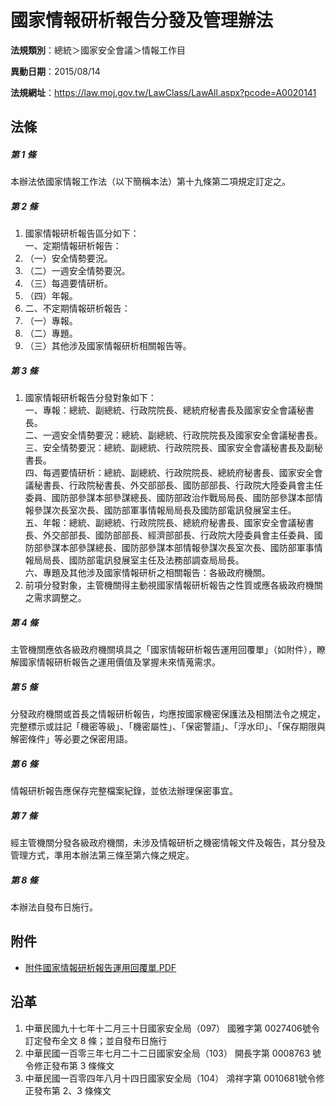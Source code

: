 # 國家情報研析報告分發及管理辦法




**法規類別**：總統＞國家安全會議＞情報工作目

**異動日期**：2015/08/14  

**法規網址**：https://law.moj.gov.tw/LawClass/LawAll.aspx?pcode=A0020141



## 法條
##### 第 1 條
本辦法依國家情報工作法（以下簡稱本法）第十九條第二項規定訂定之。

##### 第 2 條
1. 國家情報研析報告區分如下：  
一、定期情報研析報告：
1. （一）安全情勢要況。
1. （二）一週安全情勢要況。
1. （三）每週要情研析。
1. （四）年報。
1. 二、不定期情報研析報告：
1. （一）專報。
1. （二）專題。
1. （三）其他涉及國家情報研析相關報告等。

##### 第 3 條
1. 國家情報研析報告分發對象如下：  
一、專報：總統、副總統、行政院院長、總統府秘書長及國家安全會議秘書長。  
二、一週安全情勢要況：總統、副總統、行政院院長及國家安全會議秘書長。  
三、安全情勢要況：總統、副總統、行政院院長、國家安全會議秘書長及副秘書長。  
四、每週要情研析：總統、副總統、行政院院長、總統府秘書長、國家安全會議秘書長、行政院秘書長、外交部部長、國防部部長、行政院大陸委員會主任委員、國防部參謀本部參謀總長、國防部政治作戰局局長、國防部參謀本部情報參謀次長室次長、國防部軍事情報局局長及國防部電訊發展室主任。  
五、年報：總統、副總統、行政院院長、總統府秘書長、國家安全會議秘書長、外交部部長、國防部部長、經濟部部長、行政院大陸委員會主任委員、國防部參謀本部參謀總長、國防部參謀本部情報參謀次長室次長、國防部軍事情報局局長、國防部電訊發展室主任及法務部調查局局長。  
六、專題及其他涉及國家情報研析之相關報告：各級政府機關。
1. 前項分發對象，主管機關得主動視國家情報研析報告之性質或應各級政府機關之需求調整之。

##### 第 4 條
主管機關應依各級政府機關填具之「國家情報研析報告運用回覆單」（如附件），瞭解國家情報研析報告之運用價值及掌握未來情蒐需求。

##### 第 5 條
分發政府機關或首長之情報研析報告，均應按國家機密保護法及相關法令之規定，完整標示或註記「機密等級」、「機密屬性」、「保密警語」、「浮水印」、「保存期限與解密條件」等必要之保密用語。

##### 第 6 條
情報研析報告應保存完整檔案紀錄，並依法辦理保密事宜。

##### 第 7 條
經主管機關分發各級政府機關，未涉及情報研析之機密情報文件及報告，其分發及管理方式，準用本辦法第三條至第六條之規定。

##### 第 8 條
本辦法自發布日施行。
## 附件
* [附件國家情報研析報告運用回覆單.PDF](https://law.moj.gov.tw/LawClass/LawGetFile.ashx?FileId=0000061318)
## 沿革
1. 中華民國九十七年十二月三十日國家安全局（097） 國雅字第 0027406號令訂定發布全文 8  條；並自發布日施行
1. 中華民國一百零三年七月二十二日國家安全局（103） 開長字第 0008763  號令修正發布第 3  條條文
1. 中華民國一百零四年八月十四日國家安全局（104） 鴻祥字第 0010681號令修正發布第 2、3 條條文
